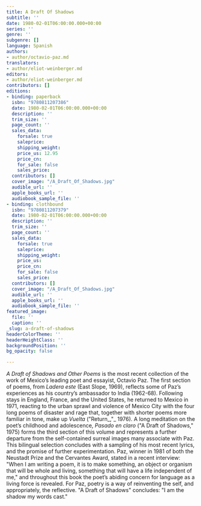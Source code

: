 ```yaml
---
title: A Draft Of Shadows
subtitle: ''
date: 1980-02-01T06:00:00.000+00:00
series: ''
genre: ''
subgenre: []
language: Spanish
authors:
- author/octavio-paz.md
translators:
- author/eliot-weinberger.md
editors:
- author/eliot-weinberger.md
contributors: []
editions:
- binding: paperback
  isbn: "9780811207386"
  date: 1980-02-01T06:00:00.000+00:00
  description: ''
  trim_size: ''
  page_count: ''
  sales_data:
    forsale: true
    saleprice: 
    shipping_weight: 
    price_us: 12.95
    price_cn: 
    for_sale: false
    sales_price: 
  contributors: []
  cover_image: "/A_Draft_Of_Shadows.jpg"
  audible_url: ''
  apple_books_url: ''
  audiobook_sample_file: ''
- binding: clothbound
  isbn: "9780811207379"
  date: 1980-02-01T06:00:00.000+00:00
  description: ''
  trim_size: ''
  page_count: ''
  sales_data:
    forsale: true
    saleprice: 
    shipping_weight: 
    price_us: 
    price_cn: 
    for_sale: false
    sales_price: 
  contributors: []
  cover_image: "/A_Draft_Of_Shadows.jpg"
  audible_url: ''
  apple_books_url: ''
  audiobook_sample_file: ''
featured_image:
  file: ''
  caption: ''
_slug: a-draft-of-shadows
headerColorTheme: ''
headerHeightClass: ''
backgroundPosition: ''
bg_opacity: false

---
```

_A Draft of Shadows and Other Poems_ is the most recent collection of the work of Mexico’s leading poet and essayist, Octavio Paz. The first section of poems, from _Ladera este_ (East Slope, 1969), reflects some of Paz’s experiences as his country’s ambassador to India (1962-68). Following stays in England, France, and the United States, he returned to Mexico in 1971, reacting to the urban sprawl and violence of Mexico City with the four long poems of disaster and rage that, together with shorter poems more familiar in tone, make up _Vuelta_ ("Return_,"_ 1976). A long meditation on the poet’s childhood and adolescence, _Pasado en claro_ ("A Draft of Shadows," 1975) forms the third section of this volume and represents a further departure from the self-contained surreal images many associate with Paz. This bilingual selection concludes with a sampling of his most recent lyrics, and the promise of further experimentation. Paz, winner in 1981 of both the Neustadt Prize and the Cervantes Award, stated in a recent interview: "When I am writing a poem, it is to make something, an object or organism that will be whole and living, something that will have a life independent of me," and throughout this book the poet’s abiding concern for language as a living force is revealed. For Paz, poetry is a way of reinventing the self, and appropriately, the reflective. "A Draft of Shadows" concludes: "I am the shadow my words cast."